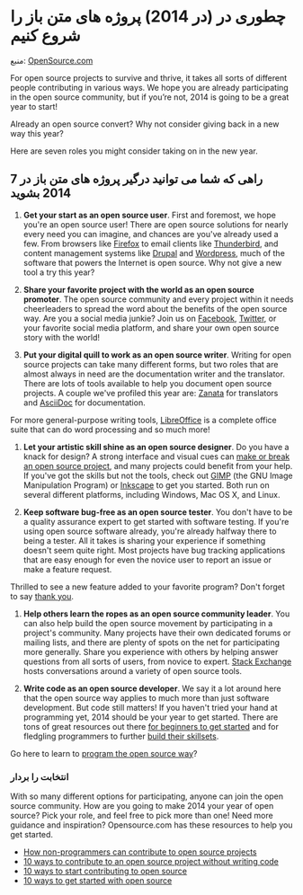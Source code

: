 # چطوری در (در 2014) پروژه های متن باز را شروع کنیم

منبع: [OpenSource.com](http://opensource.com/life/14/1/get-involved-open-source-2014)

For open source projects to survive and thrive, it takes all sorts of different people contributing in various ways. We hope you are already participating in the open source community, but if you’re not, 2014 is going to be a great year to start!

Already an open source convert? Why not consider giving back in a new way this year?

Here are seven roles you might consider taking on in the new year.

## 7 راهی که شما می توانید درگیر پروژه های متن باز در 2014 بشوید

1. **Get your start as an open source user**. First and foremost, we hope you're an open source user! There are open source solutions for nearly every need you can imagine, and chances are you've already used a few. From browsers like [Firefox](http://www.mozilla.org/en-US/firefox/new/) to email clients like [Thunderbird](http://www.mozilla.org/en-US/thunderbird/), and content management systems like [Drupal](https://drupal.org/) and [Wordpress](http://wordpress.org/), much of the software that powers the Internet is open source. Why not give a new tool a try this year?

1. **Share your favorite project with the world as an open source promoter**. The open source community and every project within it needs cheerleaders to spread the word about the benefits of the open source way. Are you a social media junkie? Join us on [Facebook](https://www.facebook.com/opensourceway), [Twitter](https://twitter.com/opensourceway), or your favorite social media platform, and share your own open source story with the world!

1. **Put your digital quill to work as an open source writer**. 
Writing for open source projects can take many different forms, but two roles that are almost always in need are the documentation writer and the translator. There are lots of tools available to help you document open source projects. A couple we've profiled this year are: [Zanata](http://opensource.com/life/12/11/zanata-new-open-source-translation-platform) for translators and [AsciiDoc](http://opensource.com/life/13/9/create-ebook-AsciiDoc) for documentation.

For more general-purpose writing tools, [LibreOffice](http://www.libreoffice.org/) is a complete office suite that can do word processing and so much more!

1. **Let your artistic skill shine as an open source designer**. 
Do you have a knack for design? A strong interface and visual cues can [make or break an open source project](http://opensource.com/life/12/11/zanata-new-open-source-translation-platform), and many projects could benefit from your help. If you've got the skills but not the tools, check out [GIMP](http://www.gimp.org/) (the GNU Image Manipulation Program) or [Inkscape](http://inkscape.org/en/) to get you started. Both run on several different platforms, including Windows, Mac OS X, and Linux.

1. **Keep software bug-free as an open source tester**. 
You don't have to be a quality assurance expert to get started with software testing. If you're using open source software already, you're already halfway there to being a tester. All it takes is sharing your experience if something doesn't seem quite right. Most projects have bug tracking applications that are easy enough for even the novice user to report an issue or make a feature request.

Thrilled to see a new feature added to your favorite program? Don't forget to say [thank you](http://opensource.com/life/13/11/open-source-thank-you).

1. **Help others learn the ropes as an open source community leader**. 
You can also help build the open source movement by participating in a project's community. Many projects have their own dedicated forums or mailing lists, and there are plenty of spots on the net for participating more generally. Share you experience with others by helping answer questions from all sorts of users, from novice to expert. [Stack Exchange](http://stackexchange.com/) hosts conversations around a variety of open source tools.

1. **Write code as an open source developer**. 
We say it a lot around here that the open source way applies to much more than just software development. But code still matters! If you haven't tried your hand at programming yet, 2014 should be your year to get started. There are tons of great resources out there [for beginners to get started](http://skillcrush.com/) and for fledgling programmers to further [build their skillsets](http://www.codecademy.com/).

Go here to learn to [program the open source way](http://opensource.com/life/13/6/learning-program-open-source-way)?

### انتخابت را بردار

With so many different options for participating, anyone can join the open source community. How are you going to make 2014 your year of open source? Pick your role, and feel free to pick more than one! Need more guidance and inspiration? Opensource.com has these resources to help you get started.

- [How non-programmers can contribute to open source projects](http://opensource.com/life/13/10/contribute-open-source-project-no-code)
- [10 ways to contribute to an open source project without writing code](http://opensource.com/life/13/10/ten-ways-open-source-projects)
- [10 ways to start contributing to open source](http://opensource.com/life/13/4/ten-ways-participate-open-source)
- [10 ways to get started with open source](http://opensource.com/life/13/1/10-ways-get-started-open-source)